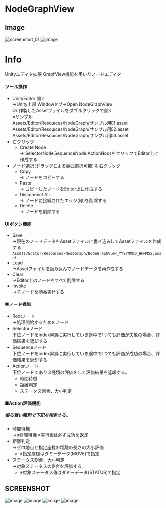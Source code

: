 
# NodeGraphView

## Image
![screenshot_01](https://user-images.githubusercontent.com/86211525/126427109-a394499a-2a7d-4d2e-8b53-7812a3bd2e79.png)
![image](https://user-images.githubusercontent.com/86211525/127448605-1c3f0fbe-ebd7-4818-bc52-2352c5aac345.png)

# Info
Unityエディタ拡張 GraphView機能を用いたノードエディタ  

#### ツール操作
- UnityEditor 開く  
  →Unity上部 Windowタブ→Open NodeGraphView  
  Or 作製したAssetファイルをダブルクリックで開く  
  ※サンプル  
    Assets/Editor/Resources/NodeGraph/サンプル用01.asset  
    Assets/Editor/Resources/NodeGraph/サンプル用02.asset  
    Assets/Editor/Resources/NodeGraph/サンプル用03.asset  
- 右クリック  
  - Create Node  
  → SelectorNode,SequenceNode,ActionNodeをクリックでEditor上に作成する  
- ノード選択(ドラッグによる範囲選択可能) & 右クリック  
  - Copy  
  → ノードをコピーする  
  - Paste  
  → コピーしたノードをEditor上に作成する  
  - Disconnect All  
  → ノードに接続されたエッジ(線)を削除する  
  - Delete  
  → ノードを削除する  

  
#### UIボタン機能
- Save  
  →現在のノードデータをAssetファイルに書き込みしてAssetファイルを作成する  
  `Assets/Editor/Resources/NodeGraph/NodeGraphView_YYYYMMDD_HHMMSS.asset`
- Load  
  →Assetファイルを読み込んでノードデータを再作成する
- Clear  
  →Editor上のノードをすべて削除する
- Invoke  
  →子ノードを順番実行する  

#### ■ノード機能
- Rootノード  
→処理開始するためのノード
- Selectorノード  
下位ノードをindex昇順に実行していき途中で1つでも評価が失敗の場合、評価結果を返却する
- Sequenceノード  
下位ノードをindex昇順に実行していき途中で1つでも評価が成功の場合、評価結果を返却する
- Actionノード  
下位ノードであり３種類の評価をして評価結果を返却する。  
  - 時間待機
  - 距離判定
  - ステータス割合、大小判定

#### ■Action評価機能
##### 振る舞い種別で下記を指定する。  
- 時間待機  
  →n秒間待機 ※実行後は必ず成功を返却  
- 距離判定  
  →ゼロ地点と指定座標の距離の長さの大小評価  
  - ※指定座標はダミーデータ(MOVE)で指定
- ステータス割合、大小判定  
  →対象ステータスの割合を評価する。
    - ※対象ステータス値はダミーデータ(STATUS)で指定

## SCREENSHOT
![image](https://user-images.githubusercontent.com/86211525/127448605-1c3f0fbe-ebd7-4818-bc52-2352c5aac345.png)
![image](https://user-images.githubusercontent.com/86211525/127448573-6213d78b-c7d4-4040-a66a-ed5c269632c6.png)
![image](https://user-images.githubusercontent.com/86211525/127448641-6c90fd5d-c578-439c-9685-48605d2808d7.png)
![image](https://user-images.githubusercontent.com/86211525/127448661-9fed56f3-b70b-4f08-8c3c-ce3d49e9bfa3.png)
